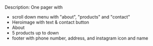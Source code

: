 Description: One pager with 
* scroll down menu with "about", "products" and "contact"
* Heroimage with text & contact button
* About
* 5 products up to down
* footer with phone number, address, and instagram icon and name
